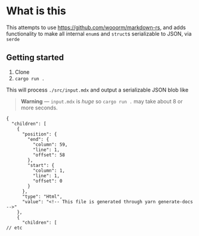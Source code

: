 # What is this

This attempts to use https://github.com/wooorm/markdown-rs, and
adds functionality to make all internal `enum`s and `struct`s 
serializable to JSON, via `serde`

## Getting started

1. Clone
1. `cargo run .`

This will process `./src/input.mdx` and output a serializable JSON blob like

> **Warning** — `input.mdx` is _huge_ so `cargo run .` may take about 8 or more seconds.

```jsonc
{
  "children": [
    {
      "position": {
        "end": {
          "column": 59,
          "line": 1,
          "offset": 58
        },
        "start": {
          "column": 1,
          "line": 1,
          "offset": 0
        }
      },
      "type": "Html",
      "value": "<!-- This file is generated through yarn generate-docs -->"
    },
    {
      "children": [
// etc
```
